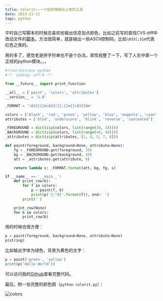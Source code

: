 ```yaml
---
title: Colorit——一个给终端输出上色的工具
date: 2013-11-12
tags: python
---
```


平时自己写脚本的时候总喜欢给输出信息加点颜色，比如之前写的查找CVS diff中改动文件的[脚本](https://gist.github.com/zqqf16/7094628)。方法很简单，就是输出一些ASCII控制码，比如`\033[;31m`代表红色之类的。

用的多了，感觉老是拼字符串也不是个办法，索性规整了一下，写了人生中第一个正经的python模块。。。

```python
#!/usr/bin/env python
#-*- coding: utf-8 -*-

from __future__ import print_function

__all__ = ['paint', 'colors', 'attributes']
__version__ = '1.0'

_FORMAT = '\033[{}m\033[{};{}m{}\033[0m'

colors = ['black', 'red', 'green', 'yellow', 'blue', 'magenta', 'cyan', 'white']
attributes = ['blod', 'underscore', 'blink', 'reverse', 'concealed']

_FOREGROUND = dict(zip(colors, list(range(30, 38))))
_BACKGROUND = dict(zip(colors, list(range(40, 48))))
_attributes = dict(zip(attributes, [1, 4, 5, 7, 8]))

def paint(foreground, background=None, attribute=None):
    fg = _FOREGROUND.get(foreground, 39)
    bg = _BACKGROUND.get(background, 49)
    att = _attributes.get(attribute, 0)

    return lambda s: _FORMAT.format(att, bg, fg, s)

if __name__ == '__main__':
    def print_row(b):
        for f in colors:
            p = paint(f, b)
            print(p('{:^8}'.format(f)), end=' ')
        print('')

    print_row(None)
    for b in colors:
        print_row(b)
```

用的时候也很方便：

```python
p = paint(foreground, background=None, attribute=None)
p(string)
```

比如输出字体为绿色，背景为黄色的文字：

```python
p = paint('green', 'yellow')
print(p('Hello World'))
```

可以访问我的[Github](https://github.com/zqqf16/colorit)查看完整代码。

最后，附一张完整的颜色图（`python colorit.py`）：

![colors](https://raw.github.com/zqqf16/colorit/master/examples/all.png)
